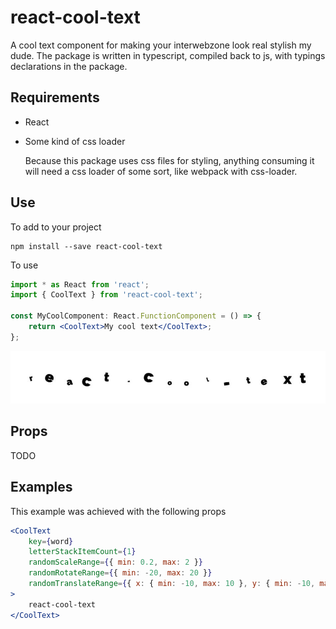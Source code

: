 # react-cool-text

A cool text component for making your interwebzone look real stylish my dude. The package is written in typescript, compiled back to js, with typings declarations in the package.

## Requirements

-   React
-   Some kind of css loader

    Because this package uses css files for styling, anything consuming it will need a css loader of some sort, like webpack with css-loader.

## Use

To add to your project

```
npm install --save react-cool-text
```

To use

```jsx
import * as React from 'react';
import { CoolText } from 'react-cool-text';

const MyCoolComponent: React.FunctionComponent = () => {
    return <CoolText>My cool text</CoolText>;
};
```

![example](./example.jpg)

## Props

TODO

## Examples

This example was achieved with the following props

```jsx
<CoolText
    key={word}
    letterStackItemCount={1}
    randomScaleRange={{ min: 0.2, max: 2 }}
    randomRotateRange={{ min: -20, max: 20 }}
    randomTranslateRange={{ x: { min: -10, max: 10 }, y: { min: -10, max: 10 } }}
>
    react-cool-text
</CoolText>
```
